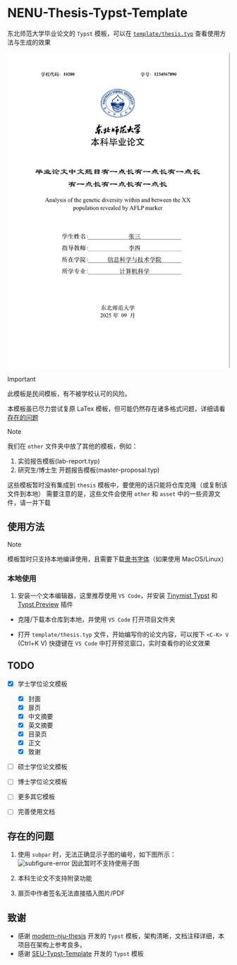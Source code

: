 # NENU-Thesis-Typst-Template

东北师范大学毕业论文的 `Typst` 模板，可以在 [`template/thesis.typ`](./template/thesis.typ) 查看使用方法与生成的效果

![Editor](./images/editor.png)

> [!IMPORTANT]
> 此模板是民间模板，有不被学校认可的风险。
>
> 本模板虽已尽力尝试复原 LaTex 模板，但可能仍然存在诸多格式问题，详细请看[存在的问题](#存在的问题)

> [!NOTE]
> 我们在 `other` 文件夹中放了其他的模板，例如：
> 
> 1. 实验报告模板(lab-report.typ)
> 2. 研究生/博士生 开题报告模板(master-proposal.typ)
> 
> 这些模板暂时没有集成到 `thesis` 模板中，要使用的话只能将仓库克隆（或复制该文件到本地）
> 需要注意的是，这些文件会使用 `other` 和 `asset` 中的一些资源文件，请一并下载

## 使用方法

> [!NOTE]
> 模板暂时只支持本地编译使用，且需要下载[隶书字体](https://github.com/dolbydu/font/blob/master/unicode/Lisu.TTF)（如果使用 MacOS/Linux）

### 本地使用

1. 安装一个文本编辑器，这里推荐使用 `VS Code`，并安装 [Tinymist Typst](https://github.com/Myriad-Dreamin/tinymist) 和 [Typst Preview](https://github.com/Enter-tainer/typst-preview) 插件

- 克隆/下载本仓库到本地，并使用 `VS Code` 打开项目文件夹

- 打开 `template/thesis.typ` 文件，开始编写你的论文内容，可以按下 `<C-K> V` (Ctrl+K V) 快捷键在 `VS Code` 中打开预览窗口，实时查看你的论文效果

## TODO

- [x] 学士学位论文模板
    - [x] 封面
    - [x] 扉页
    - [x] 中文摘要
    - [x] 英文摘要
    - [x] 目录页
    - [x] 正文
    - [x] 致谢

- [ ] 硕士学位论文模板

- [ ] 博士学位论文模板

- [ ] 更多其它模板

- [ ] 完善使用文档

## 存在的问题

1. 使用 `subpar` 时，无法正确显示子图的编号，如下图所示：
![subfigure-error](images/subfigure-error.png)
因此暂时不支持使用子图

2. 本科生论文不支持附录功能

3. 扉页中作者签名无法直接插入图片/PDF

## 致谢

- 感谢 [modern-nju-thesis](https://github.com/nju-lug/modern-nju-thesis) 开发的 `Typst` 模板，架构清晰，文档注释详细，本项目在架构上参考良多。
- 感谢 [SEU-Typst-Template](https://github.com/csimide/SEU-Typst-Template/) 开发的 `Typst` 模板
